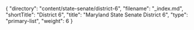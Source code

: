{
  "directory": "content/state-senate/district-6",
  "filename": "_index.md",
  "shortTitle": "District 6",
  "title": "Maryland State Senate District 6",
  "type": "primary-list",
  "weight": 6
}
